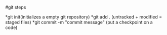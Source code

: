 #git steps

*git init(initializes a empty git repository)
*git add . (untracked + modified = staged files)
*git commit -m "commit message" (put a checkpoint on a code)

